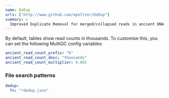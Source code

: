 ```yaml
---
name: DeDup
urls: ["http://www.github.com/apeltzer/DeDup"]
summary: >
  Improved Duplicate Removal for merged/collapsed reads in ancient DNA analysis
---
```


<!--
~~~~~ DO NOT EDIT ~~~~~
This file is autogenerated from the MultiQC module python docstring.
Do not edit the markdown, it will be overwritten.

File path for the source of this content: multiqc/modules/dedup/dedup.py
~~~~~~~~~~~~~~~~~~~~~~~
-->

By default, tables show read counts in thousands.
To customise this, you can set the following MultiQC config variables:

```yaml
ancient_read_count_prefix: "K"
ancient_read_count_desc: "thousands"
ancient_read_count_multiplier: 0.001
```

### File search patterns

```yaml
dedup:
  fn: "*dedup.json"
```
